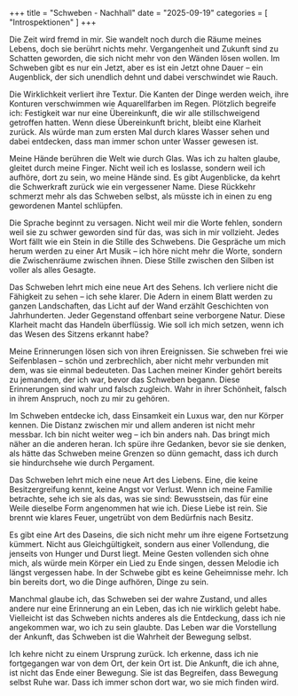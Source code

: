 +++
title = "Schweben - Nachhall"
date = "2025-09-19"
categories = [
    "Introspektionen"
]
+++

Die Zeit wird fremd in mir. Sie wandelt noch durch die Räume meines Lebens, doch sie berührt nichts mehr. Vergangenheit und Zukunft sind zu Schatten geworden, die sich nicht mehr von den Wänden lösen wollen. Im Schweben gibt es nur ein Jetzt, aber es ist ein Jetzt ohne Dauer – ein Augenblick, der sich unendlich dehnt und dabei verschwindet wie Rauch.

Die Wirklichkeit verliert ihre Textur. Die Kanten der Dinge werden weich, ihre Konturen verschwimmen wie Aquarellfarben im Regen. Plötzlich begreife ich: Festigkeit war nur eine Übereinkunft, die wir alle stillschweigend getroffen hatten. Wenn diese Übereinkunft bricht, bleibt eine Klarheit zurück. Als würde man zum ersten Mal durch klares Wasser sehen und dabei entdecken, dass man immer schon unter Wasser gewesen ist.

Meine Hände berühren die Welt wie durch Glas. Was ich zu halten glaube, gleitet durch meine Finger. Nicht weil ich es loslasse, sondern weil ich aufhöre, dort zu sein, wo meine Hände sind. Es gibt Augenblicke, da kehrt die Schwerkraft zurück wie ein vergessener Name. Diese Rückkehr schmerzt mehr als das Schweben selbst, als müsste ich in einen zu eng gewordenen Mantel schlüpfen.

Die Sprache beginnt zu versagen. Nicht weil mir die Worte fehlen, sondern weil sie zu schwer geworden sind für das, was sich in mir vollzieht. Jedes Wort fällt wie ein Stein in die Stille des Schwebens. Die Gespräche um mich herum werden zu einer Art Musik – ich höre nicht mehr die Worte, sondern die Zwischenräume zwischen ihnen. Diese Stille zwischen den Silben ist voller als alles Gesagte.

Das Schweben lehrt mich eine neue Art des Sehens. Ich verliere nicht die Fähigkeit zu sehen – ich sehe klarer. Die Adern in einem Blatt werden zu ganzen Landschaften, das Licht auf der Wand erzählt Geschichten von Jahrhunderten. Jeder Gegenstand offenbart seine verborgene Natur. Diese Klarheit macht das Handeln überflüssig. Wie soll ich mich setzen, wenn ich das Wesen des Sitzens erkannt habe?

Meine Erinnerungen lösen sich von ihren Ereignissen. Sie schweben frei wie Seifenblasen – schön und zerbrechlich, aber nicht mehr verbunden mit dem, was sie einmal bedeuteten. Das Lachen meiner Kinder gehört bereits zu jemandem, der ich war, bevor das Schweben begann. Diese Erinnerungen sind wahr und falsch zugleich. Wahr in ihrer Schönheit, falsch in ihrem Anspruch, noch zu mir zu gehören.

Im Schweben entdecke ich, dass Einsamkeit ein Luxus war, den nur Körper kennen. Die Distanz zwischen mir und allem anderen ist nicht mehr messbar. Ich bin nicht weiter weg – ich bin anders nah. Das bringt mich näher an die anderen heran. Ich spüre ihre Gedanken, bevor sie sie denken, als hätte das Schweben meine Grenzen so dünn gemacht, dass ich durch sie hindurchsehe wie durch Pergament.

Das Schweben lehrt mich eine neue Art des Liebens. Eine, die keine Besitzergreifung kennt, keine Angst vor Verlust. Wenn ich meine Familie betrachte, sehe ich sie als das, was sie sind: Bewusstsein, das für eine Weile dieselbe Form angenommen hat wie ich. Diese Liebe ist rein. Sie brennt wie klares Feuer, ungetrübt von dem Bedürfnis nach Besitz.

Es gibt eine Art des Daseins, die sich nicht mehr um ihre eigene Fortsetzung kümmert. Nicht aus Gleichgültigkeit, sondern aus einer Vollendung, die jenseits von Hunger und Durst liegt. Meine Gesten vollenden sich ohne mich, als würde mein Körper ein Lied zu Ende singen, dessen Melodie ich längst vergessen habe. In der Schwebe gibt es keine Geheimnisse mehr. Ich bin bereits dort, wo die Dinge aufhören, Dinge zu sein.

Manchmal glaube ich, das Schweben sei der wahre Zustand, und alles andere nur eine Erinnerung an ein Leben, das ich nie wirklich gelebt habe. Vielleicht ist das Schweben nichts anderes als die Entdeckung, dass ich nie angekommen war, wo ich zu sein glaubte. Das Leben war die Vorstellung der Ankunft, das Schweben ist die Wahrheit der Bewegung selbst.

Ich kehre nicht zu einem Ursprung zurück. Ich erkenne, dass ich nie fortgegangen war von dem Ort, der kein Ort ist. Die Ankunft, die ich ahne, ist nicht das Ende einer Bewegung. Sie ist das Begreifen, dass Bewegung selbst Ruhe war. Dass ich immer schon dort war, wo sie mich finden wird.